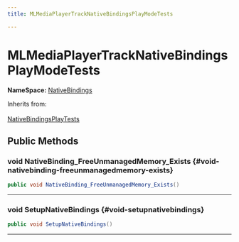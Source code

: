 ```yaml
---
title: MLMediaPlayerTrackNativeBindingsPlayModeTests

---
```


# MLMediaPlayerTrackNativeBindingsPlayModeTests



**NameSpace:** 
[NativeBindings](/unity-api/api/Tests.Runtime.NativeBindings/Tests.Runtime.NativeBindings.md) 





Inherits from: <br></br>[NativeBindingsPlayTests](/unity-api/api/Tests.Runtime.NativeBindings/Tests.Runtime.NativeBindings.NativeBindingsPlayTests.md)




## Public Methods

### void NativeBinding_FreeUnmanagedMemory_Exists {#void-nativebinding-freeunmanagedmemory-exists}

```csharp
public void NativeBinding_FreeUnmanagedMemory_Exists()
```






-----------

### void SetupNativeBindings {#void-setupnativebindings}

```csharp
public void SetupNativeBindings()
```






-----------

